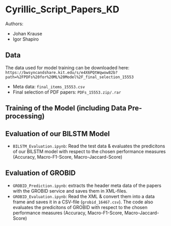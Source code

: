# Cyrillic_Script_Papers_KD
Authors: 
- Johan Krause
- Igor Shapiro

## Data
The data used for model training can be downloaded here: `https://bwsyncandshare.kit.edu/s/e4X6PQtWqwow82b?path=%2FPDFs%20for%20ML%20Model%2F_final_selection_15553`

- Meta data: `final_items_15553.csv`
- Final selection of PDF papers: `PDFs_15553.zip/.rar`

## Training of the Model (including Data Pre-processing)

## Evaluation of our BILSTM Model
- `BILSTM_Evaluation.ipynb`: Read the test data & evaluates the predicitons of our BILSTM model with respect to the chosen performance measures (Accuracy, Macro-F1-Score, Macro-Jaccard-Score)
## Evaluation of GROBID
- `GROBID_Prediction.ipynb`: extracts the header meta data of the papers with the GROBID service and saves them in XML-files.
- `GROBID_Evaluation.ipynb`: Read the XML & convert them into a data frame and saves it in a CSV-file (`grobid_16467.csv`). The code also evaluates the predicitons of GROBID with respect to the chosen performance measures (Accuracy, Macro-F1-Score, Macro-Jaccard-Score)


